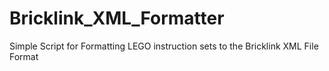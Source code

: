 # Bricklink_XML_Formatter
Simple Script for Formatting LEGO instruction sets to the Bricklink XML File Format
